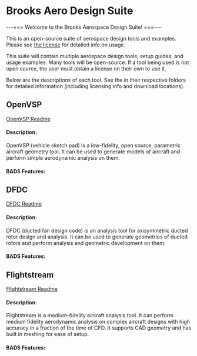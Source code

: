 # Brooks Aero Design Suite

---=== Welcome to the Brooks Aerospace Design Suite! ===---


This is an open-source suite of aerospace design tools and examples.
Please see [the license](LICENSE.md) for detailed info on usage.

This suite will contain multiple aerospace design tools, setup guides,
and usage examples.
Many tools will be open-source. If a tool being used is not open source,
the user must obtain a license on their own to use it.

Below are the descriptions of each tool. See the <readme> in their
respective folders for detailed information (including licensing info
and download locations).
                                      
## OpenVSP
[OpenVSP Readme](OpenVSP/README.md)
#### Description:
OpenVSP (vehicle sketch pad) is a low-fidelity, open source, parametric
aircraft geometry tool. It can be used to generate models of aircraft
and perform simple aerodynamic analysis on them.       

#### BADS Features:     

## DFDC
[DFDC Readme](DFDC/README.md)
#### Description:
DFDC (ducted fan design code) is an analysis tool for axisymmetric ducted
rotor design and analysis. It can be used to generate geometries of ducted
rotors and perform analysis and geometric development on them.

#### BADS Features:

## Flightstream
[Flightstream Readme](Flightstream/README.MD)
#### Description:
Flightstream is a medium-fidelity aircraft analysis tool. It can perform
medium fidelity aerodynamic analysis on complex aircraft designs with high
accuracy in a fraction of the time of CFD. It supports CAD geometry and has
built in meshing for ease of setup.

#### BADS Features: